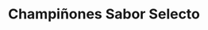 ---
title: "Champiñones Sabor Selecto"
url: /armenia/champinones-sabor-selecto/
shop: Lebensmittel
---